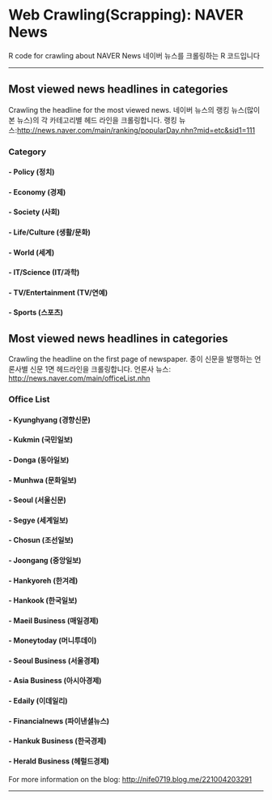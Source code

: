# Web Crawling(Scrapping): NAVER News
R code for crawling about NAVER News
네이버 뉴스를 크롤링하는 R 코드입니다

- - - 
## Most viewed news headlines in categories
Crawling the headline for the most viewed news.
네이버 뉴스의 랭킹 뉴스(많이 본 뉴스)의 각 카테고리별 헤드 라인을 크롤링합니다.
랭킹 뉴스:http://news.naver.com/main/ranking/popularDay.nhn?mid=etc&sid1=111

### Category
#### - Policy (정치)
#### - Economy (경제)
#### - Society (사회)
#### - Life/Culture (생활/문화)
#### - World (세계)
#### - IT/Science (IT/과학)
#### - TV/Entertainment (TV/연예)
#### - Sports (스포츠)
 

## Most viewed news headlines in categories
Crawling the headline on the first page of newspaper.
종이 신문을 발행하는 언론사별 신문 1면 헤드라인을 크롤링합니다.
언론사 뉴스: http://news.naver.com/main/officeList.nhn

### Office List
#### - Kyunghyang (경향신문)
#### - Kukmin (국민일보)
#### - Donga (동아일보)
#### - Munhwa (문화일보)
#### - Seoul (서울신문)
#### - Segye (세계일보)
#### - Chosun (조선일보)
#### - Joongang (중앙일보)
#### - Hankyoreh (한겨레)
#### - Hankook (한국일보)
#### - Maeil Business (매일경제)
#### - Moneytoday (머니투데이)
#### - Seoul Business (서울경제)
#### - Asia Business (아시아경제)
#### - Edaily (이데일리)
#### - Financialnews (파이낸셜뉴스)
#### - Hankuk Business (한국경제)
#### - Herald Business (헤럴드경제)

For more information on the blog: http://nife0719.blog.me/221004203291 


- - - 

